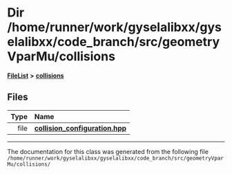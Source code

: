 

# Dir /home/runner/work/gyselalibxx/gyselalibxx/code\_branch/src/geometryVparMu/collisions



[**FileList**](files.md) **>** [**collisions**](dir_d2f3522bfaadb2833cfc3c18da51fc33.md)












## Files

| Type | Name |
| ---: | :--- |
| file | [**collision\_configuration.hpp**](collision__configuration_8hpp.md) <br> |



























































------------------------------
The documentation for this class was generated from the following file `/home/runner/work/gyselalibxx/gyselalibxx/code_branch/src/geometryVparMu/collisions/`

